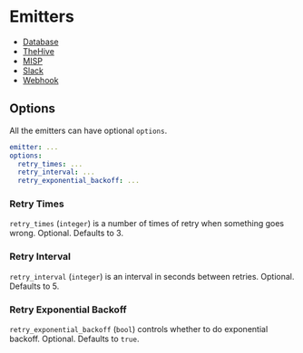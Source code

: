 # Emitters

- [Database](database.md)
- [TheHive](hive.md)
- [MISP](misp.md)
- [Slack](slack.md)
- [Webhook](webhook.md)

## Options

All the emitters can have optional `options`.

```yaml
emitter: ...
options:
  retry_times: ...
  retry_interval: ...
  retry_exponential_backoff: ...
```

### Retry Times

`retry_times` (`integer`) is a number of times of retry when something goes wrong. Optional. Defaults to 3.

### Retry Interval

`retry_interval` (`integer`) is an interval in seconds between retries. Optional. Defaults to 5.

### Retry Exponential Backoff

`retry_exponential_backoff` (`bool`) controls whether to do exponential backoff. Optional. Defaults to `true`.
